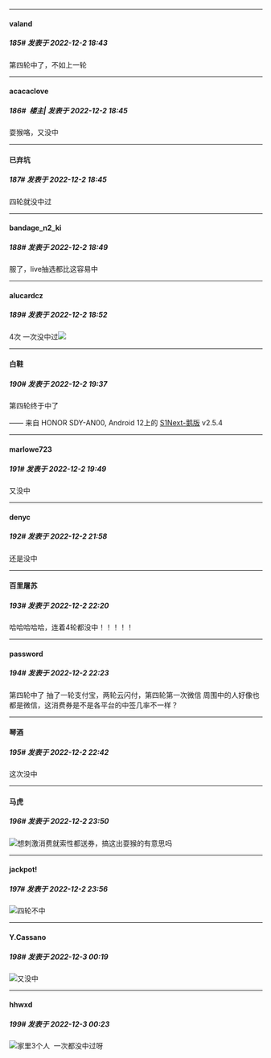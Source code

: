 

*****

####  valand  
##### 185#       发表于 2022-12-2 18:43

第四轮中了，不如上一轮

*****

####  acacaclove  
##### 186#         楼主| 发表于 2022-12-2 18:45

耍猴咯，又没中

*****

####  已弃坑  
##### 187#       发表于 2022-12-2 18:45

四轮就没中过

*****

####  bandage_n2_ki  
##### 188#       发表于 2022-12-2 18:49

服了，live抽选都比这容易中



*****

####  alucardcz  
##### 189#       发表于 2022-12-2 18:52

4次 一次没中过<img src="https://static.saraba1st.com/image/smiley/face2017/037.png" referrerpolicy="no-referrer">



*****

####  白鞋  
##### 190#       发表于 2022-12-2 19:37

第四轮终于中了

—— 来自 HONOR SDY-AN00, Android 12上的 [S1Next-鹅版](https://github.com/ykrank/S1-Next/releases) v2.5.4



*****

####  marlowe723  
##### 191#       发表于 2022-12-2 19:49

又没中



*****

####  denyc  
##### 192#       发表于 2022-12-2 21:58

还是没中



*****

####  百里屠苏  
##### 193#       发表于 2022-12-2 22:20

哈哈哈哈哈，连着4轮都没中！！！！！



*****

####  password  
##### 194#       发表于 2022-12-2 22:23

第四轮中了
抽了一轮支付宝，两轮云闪付，第四轮第一次微信
周围中的人好像也都是微信，这消费券是不是各平台的中签几率不一样？



*****

####  琴酒  
##### 195#       发表于 2022-12-2 22:42

这次没中



*****

####  马虎  
##### 196#       发表于 2022-12-2 23:50

<img src="https://static.saraba1st.com/image/smiley/face2017/001.png" referrerpolicy="no-referrer">想刺激消费就索性都送券，搞这出耍猴的有意思吗



*****

####  jackpot!  
##### 197#       发表于 2022-12-2 23:56

<img src="https://static.saraba1st.com/image/smiley/face2017/001.png" referrerpolicy="no-referrer">四轮不中



*****

####  Y.Cassano  
##### 198#       发表于 2022-12-3 00:19

<img src="https://static.saraba1st.com/image/smiley/face2017/220.png" referrerpolicy="no-referrer">又没中



*****

####  hhwxd  
##### 199#       发表于 2022-12-3 00:23

<img src="https://static.saraba1st.com/image/smiley/face2017/117.png" referrerpolicy="no-referrer">家里3个人  一次都没中过呀

